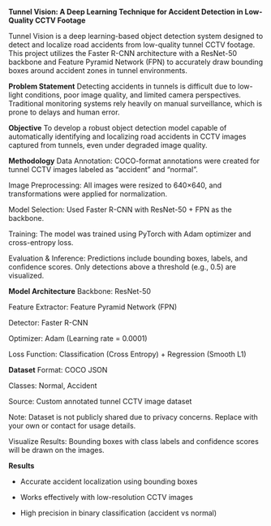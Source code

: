 **Tunnel Vision: A Deep Learning Technique for Accident Detection in Low-Quality CCTV Footage** 

Tunnel Vision is a deep learning-based object detection system designed to detect and localize road accidents from low-quality tunnel CCTV footage. This project utilizes the Faster R-CNN architecture with a ResNet-50 backbone and Feature Pyramid Network (FPN) to accurately draw bounding boxes around accident zones in tunnel environments.

**Problem Statement**
Detecting accidents in tunnels is difficult due to low-light conditions, poor image quality, and limited camera perspectives. Traditional monitoring systems rely heavily on manual surveillance, which is prone to delays and human error.

 **Objective**
To develop a robust object detection model capable of automatically identifying and localizing road accidents in CCTV images captured from tunnels, even under degraded image quality.

**Methodology**
Data Annotation: COCO-format annotations were created for tunnel CCTV images labeled as “accident” and “normal”.

Image Preprocessing: All images were resized to 640×640, and transformations were applied for normalization.

Model Selection: Used Faster R-CNN with ResNet-50 + FPN as the backbone.

Training: The model was trained using PyTorch with Adam optimizer and cross-entropy loss.

Evaluation & Inference: Predictions include bounding boxes, labels, and confidence scores. Only detections above a threshold (e.g., 0.5) are visualized.

**Model Architecture**
Backbone: ResNet-50

Feature Extractor: Feature Pyramid Network (FPN)

Detector: Faster R-CNN

Optimizer: Adam (Learning rate = 0.0001)

Loss Function: Classification (Cross Entropy) + Regression (Smooth L1)

**Dataset**
Format: COCO JSON

Classes: Normal, Accident

Source: Custom annotated tunnel CCTV image dataset

Note: Dataset is not publicly shared due to privacy concerns. Replace with your own or contact for usage details.

Visualize Results:
Bounding boxes with class labels and confidence scores will be drawn on the images.

**Results**
- Accurate accident localization using bounding boxes

- Works effectively with low-resolution CCTV images

- High precision in binary classification (accident vs normal)

